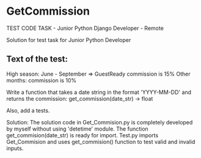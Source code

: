 # GetCommission
TEST CODE TASK - Junior Python Django Developer - Remote 

Solution for test task for Junior Python Developer

Text of the  test: 
-------------------
High season: June - September => GuestReady commission is 15%
Other months: commission is 10%

Write a function that takes a date string in the format 'YYYY-MM-DD' and returns the commission: 
get_commission(date_str) -> float

Also, add a tests.

Solution: The solution code in Get_Commision.py is completely developed by myself without using 'detetime' module. The function get_commision(date_str) is ready for import. 
Test.py imports Get_Commision and uses get_commision() function to test valid and invalid inputs.
